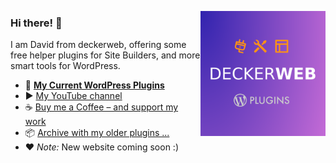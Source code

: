 [<img align="right" width="200" height="200" src="https://raw.githubusercontent.com/deckerweb/deckerweb/refs/heads/main/ddw-plugins.svg" />](https://github.com/deckerweb?tab=repositories)

### Hi there! 👋

I am David from deckerweb, offering some free helper plugins for Site Builders, and more smart tools for WordPress.

* 🔌 [**My Current WordPress Plugins**](https://github.com/deckerweb?tab=repositories)
* ▶️ [My YouTube channel](https://www.youtube.com/@deckerweb)
* ☕ [Buy me a Coffee – and support my work](https://ko-fi.com/deckerweb)
* 📦 [Archive with my older plugins ...](https://github.com/ddw-archive)
* ❤ _Note:_ New website coming soon :)